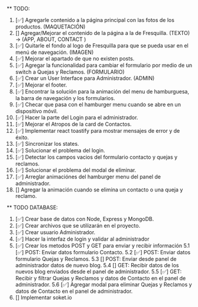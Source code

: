 ** TODO:
1. [✅] Agregarle contenido a la página principal con las fotos de los productos. (MAQUETACIÓN)
2. [] Agregar/Mejorar el contenido de la página a la de Fresquilla. (TEXTO) -> (APP, ABOUT, CONTACT )
3. [✅] Quitarle el fondo al logo de Fresquilla para que se pueda usar en el menú de navegación. (IMAGEN)
4. [✅] Mejorar el apartado de que no existen posts.
5. [✅] Agregar la funcionalidad para cambiar el formulario por medio de un switch a Quejas y Reclamos. (FORMULARIO)
6. [✅] Crear un User Interface para Administrador. (ADMIN)
7. [✅] Mejorar el footer.
8. [✅] Encontrar la solución para la animación del menu de hamburguesa, la barra de navegación y los formularios.
9. [✅] Checar que pasa con el hamburger menu cuando se abre en un dispositivo móvil.
10. [✅] Hacer la parte del Login para el administrador.
11. [✅] Mejorar el Atropos de la card de Contactos.
12. [✅] Implementar react toastify para mostrar mensajes de error y de éxito.
13. [✅] Sincronizar los states.
14. [✅] Solucionar el problema del login.
15. [✅] Detectar los campos vacios del formulario contacto y quejas y reclamos.
16. [✅] Solucionar el problema del modal de eliminar.
17. [✅] Arreglar animaciónes del hamburger menu del panel de administrador.
18. [] Agregar la animación cuando se elimina un contacto o una queja y reclamo.

** TODO DATABASE:
1. [✅] Crear base de datos con Node, Express y MongoDB.
2. [✅] Crear archivos que se utilizarán en el proyecto.
3. [✅] Crear usuario Administrador.
4. [✅] Hacer la interfaz de login y validar al administrador
5. [✅] Crear los metodos POST y GET para enviar y recibir información
  5.1 [✅] POST: Enviar datos formulario Contacto.
  5.2 [✅] POST: Enviar datos formulario Quejas y Reclamos.
  5.3 [] POST: Enviar desde panel de administrador datos de nuevo blog.
  5.4 [] GET: Recibir datos de los nuevos blog enviados desde el panel de administrador.
  5.5 [✅] GET: Recibir y filtrar Quejas y Reclamos y datos de Contacto en el panel de administrador.
  5.6 [✅] Agregar modal para eliminar Quejas y Reclamos y datos de Contacto en el panel de administrador.
6. [] Implementar soket.io

